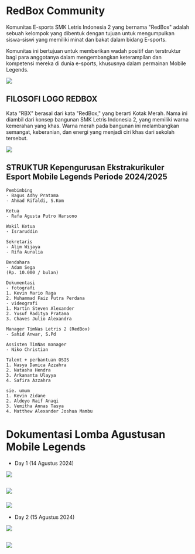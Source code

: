 # RedBox Community
  Komunitas E-sports SMK Letris Indonesia 2 yang bernama "RedBox" adalah sebuah kelompok yang dibentuk dengan tujuan untuk mengumpulkan siswa-siswi yang memiliki minat dan bakat dalam bidang E-sports.

Komunitas ini bertujuan untuk memberikan wadah positif dan terstruktur bagi para anggotanya dalam mengembangkan keterampilan dan kompetensi mereka di dunia
e-sports, khususnya dalam permainan Mobile Legends.

<img src="./r1.jpg">

## FILOSOFI LOGO REDBOX
Kata "RBX" berasal dari kata "RedBox," yang berarti Kotak Merah. Nama ini diambil dari konsep bangunan SMK Letris Indonesia 2, yang memiliki warna kemerahan yang khas. Warna merah pada bangunan ini melambangkan semangat, keberanian, dan energi yang menjadi ciri khas dari sekolah tersebut.

<img src="./lets.jpeg">

## STRUKTUR Kepengurusan Ekstrakurikuler Esport Mobile Legends Periode 2024/2025

```
Pembimbing
- Bagus Adhy Pratama
- Ahmad Rifaldi, S.Kom

Ketua
- Rafa Agusta Putro Harsono

Wakil Ketua
- Israruddin

Sekretaris 
- Alim Wijaya
- Rifa Auralia

Bendahara 
- Adam Sega
(Rp. 10.000 / bulan)

Dokumentasi 
- fotografi
1. Kevin Mario Raga
2. Muhammad Faiz Putra Perdana 
- videografi
1. Martin Steven Alexander
2. Yusuf Raditya Pratama
3. Chaves Julio Alexandra

Manager TimNas Letris 2 (RedBox)
- Sahid Anwar, S.Pd

Assisten TimNas manager
- Niko Christian

Talent + perbantuan OSIS 
1. Nasya Damica Azzahra
2. Natasha Hendra
3. Arkananta Ulayya
4. Safira Azzahra

sie. umum
1. Kevin Zidane
2. Aldeyo Raif Anaqi
3. Vemitha Annas Tasya
4. Matthew Alexander Joshua Mambu
```

# Dokumentasi Lomba Agustusan Mobile Legends 

- Day 1 (14 Agustus 2024)

<img src="./a1.jpg">

## <img src="./a2.jpg">

### <img src="./a3.jpg">

- Day 2 (15 Agustus 2024)

<img src="./b1.jpg">

## <img src="./b2.jpg">